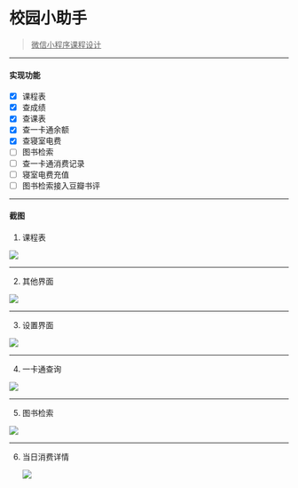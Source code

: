 # 校园小助手
> <u>微信小程序课程设计</u>

***
#### 实现功能

- [x] 课程表
- [x] 查成绩
- [x] 查课表
- [x] 查一卡通余额
- [x] 查寝室电费
- [ ] 图书检索
- [ ] 查一卡通消费记录
- [ ] 寝室电费充值
- [ ] 图书检索接入豆瓣书评

***

#### 截图

1. 课程表

![](https://raw.githubusercontent.com/alin299/picture/master/img/20181227155602.png)

***

2. 其他界面

![](https://raw.githubusercontent.com/alin299/picture/master/img/20181227155619.png)

***

3. 设置界面

![](https://raw.githubusercontent.com/alin299/picture/master/img/20181227155630.png)

***

4. 一卡通查询

![](https://raw.githubusercontent.com/alin299/picture/master/img/20181227155708.png)

***

5. 图书检索

![](https://raw.githubusercontent.com/alin299/picture/master/img/20181227155804.png)

***

6. 当日消费详情

   ![](https://raw.githubusercontent.com/alin299/picture/master/img/20181228233747.png)
